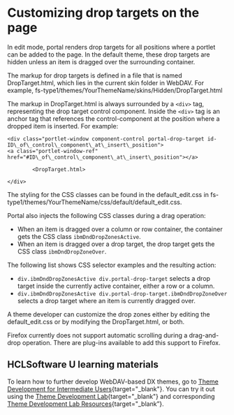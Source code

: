 # Customizing drop targets on the page

In edit mode, portal renders drop targets for all positions where a portlet can be added to the page. In the default theme, these drop targets are hidden unless an item is dragged over the surrounding container.

The markup for drop targets is defined in a file that is named DropTarget.html, which lies in the current skin folder in WebDAV. For example, fs-type1/themes/YourThemeName/skins/Hidden/DropTarget.html

The markup in DropTarget.html is always surrounded by a `<div>` tag, representing the drop target control component. Inside the `<div>` tag is an anchor tag that references the control-component at the position where a dropped item is inserted. For example:

```
<div class="portlet-window component-control portal-drop-target id-ID\_of\_control\_component\_at\_insert\_position">
<a class="portlet-window-ref" href="#ID\_of\_control\_component\_at\_insert\_position"></a>

        <DropTarget.html>

</div>
```

The styling for the CSS classes can be found in the default\_edit.css in fs-type1/themes/YourThemeName/css/default/default\_edit.css.

Portal also injects the following CSS classes during a drag operation:

-   When an item is dragged over a column or row container, the container gets the CSS class `ibmDndDropZonesActive`.
-   When an item is dragged over a drop target, the drop target gets the CSS class `ibmDndDropZoneOver`.

The following list shows CSS selector examples and the resulting action:

-   `div.ibmDndDropZonesActive div.portal-drop-target` selects a drop target inside the currently active container, either a row or a column.
-   `div.ibmDndDropZonesActive div.portal-drop-target.ibmDndDropZoneOver` selects a drop target where an item is currently dragged over.

A theme developer can customize the drop zones either by editing the default\_edit.css or by modifying the DropTarget.html, or both.

Firefox currently does not support automatic scrolling during a drag-and-drop operation. There are plug-ins available to add this support to Firefox.

## HCLSoftware U learning materials

To learn how to further develop WebDAV-based DX themes, go to [Theme Development for Intermediate Users](https://hclsoftwareu.hcltechsw.com/courses/lesson/?id=3462){target="_blank"}. You can try it out using the [Theme Development Lab](https://hclsoftwareu.hcltechsw.com/images/Lc4sMQCcN5uxXmL13gSlsxClNTU3Mjc3NTc4MTc2/DS_Academy/DX/Developer/HDX-DEV-200_Theme_Development.pdf){target="_blank"} and corresponding [Theme Development Lab Resources](https://hclsoftwareu.hcltechsw.com/images/Lc4sMQCcN5uxXmL13gSlsxClNTU3Mjc3NTc4MTc2/DS_Academy/DX/Developer/HDX-DEV-200_Theme_Development_Lab_Resources.zip){target="_blank”}.
